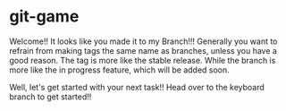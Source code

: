 git-game
========

Welcome!! It looks like you made it to my Branch!!!
Generally you want to refrain from making tags
the same name as branches, unless you have a
good reason. The tag is more like the stable
release. While the branch is more like the
in progress feature, which will be added soon.

Well, let's get started with your next task!!
Head over to the keyboard branch to get started!!

